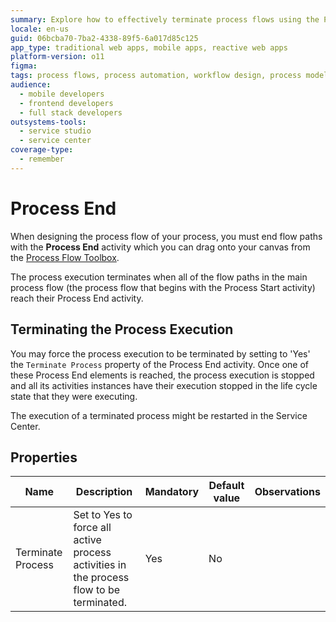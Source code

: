 ```yaml
---
summary: Explore how to effectively terminate process flows using the Process End activity in OutSystems 11 (O11).
locale: en-us
guid: 06bcba70-7ba2-4338-89f5-6a017d85c125
app_type: traditional web apps, mobile apps, reactive web apps
platform-version: o11
figma:
tags: process flows, process automation, workflow design, process modeling, service studio
audience:
  - mobile developers
  - frontend developers
  - full stack developers
outsystems-tools:
  - service studio
  - service center
coverage-type:
  - remember
---
```


# Process End

When designing the process flow of your process, you must end flow paths with the **Process End** activity which you can drag onto your canvas from the [Process Flow Toolbox](<../../../building-apps/processes/process-flow/process-flow-toolbox.md>).

<div class="info" markdown="1">

The process execution terminates when all of the flow paths in the main process flow (the process flow that begins with the Process Start activity) reach their Process End activity.

</div>

## Terminating the Process Execution

You may force the process execution to be terminated by setting to 'Yes' the `Terminate Process` property of the Process End activity. Once one of these Process End elements is reached, the process execution is stopped and all its activities instances have their execution stopped in the life cycle state that they were executing.

<div class="info" markdown="1">

The execution of a terminated process might be restarted in the Service Center.

</div>

## Properties

<table markdown="1">
<thead>
<tr>
<th>Name</th>
<th>Description</th>
<th>Mandatory</th>
<th>Default value</th>
<th>Observations</th>
</tr>
</thead>
<tbody>
<tr>
<td title="Terminate Process">Terminate Process</td>
<td>Set to Yes to force all active process activities in the process flow to be terminated.</td>
<td>Yes</td>
<td>No</td>
<td></td>
</tr>
</tbody>
</table>

